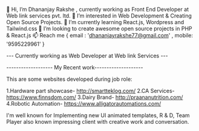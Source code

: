 👋 Hi, I’m Dhananjay Rakshe , currently working as Front End Developer at Web link services pvt. ltd.
👀 I’m interested in Web Development & Creating Open Source Projects.
🌱 I’m currently learning React.js, Wordpress and Tailwind.css
💞️ I’m looking to create awesome open source projects in PHP & React.js
📫 Reach me { email : 'dhananjayrakshe77@gmail.com' , mobile: '9595229961' }

--- Currently working as Web Developer at Web link Services ---


------------------- My Recent work--------------------

This are some websites developed during job role:

1.Hardware part showcase- http://smartteklog.com/
2.CA Services- https://www.finnsdom.com/
3.Dairy Brand- http://praananutrition.com/
4.Robotic Automation- https://www.alligatorautomations.com/

I'm well known for Implementing new UI animated templates, R & D, Team Player also known impressing client with creative work and conversation.
